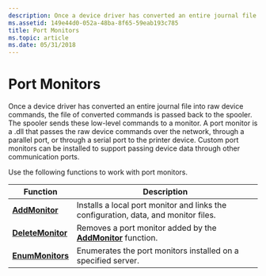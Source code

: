 ```yaml
---
description: Once a device driver has converted an entire journal file into raw device commands, the file of converted commands is passed back to the spooler.
ms.assetid: 149e44d0-052a-48ba-8f65-59eab193c785
title: Port Monitors
ms.topic: article
ms.date: 05/31/2018
---
```


# Port Monitors

Once a device driver has converted an entire journal file into raw device commands, the file of converted commands is passed back to the spooler. The spooler sends these low-level commands to a monitor. A port monitor is a .dll that passes the raw device commands over the network, through a parallel port, or through a serial port to the printer device. Custom port monitors can be installed to support passing device data through other communication ports.

Use the following functions to work with port monitors.



| Function                               | Description                                                                         |
|----------------------------------------|-------------------------------------------------------------------------------------|
| [**AddMonitor**](addmonitor.md)       | Installs a local port monitor and links the configuration, data, and monitor files. |
| [**DeleteMonitor**](deletemonitor.md) | Removes a port monitor added by the [**AddMonitor**](addmonitor.md) function.      |
| [**EnumMonitors**](enummonitors.md)   | Enumerates the port monitors installed on a specified server.                       |



 

 

 



